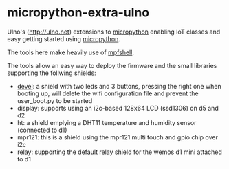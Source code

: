 # micropython-extra-ulno
Ulno's (http://ulno.net) extensions to [micropython](http://www.micropython.org/)
enabling IoT classes and easy getting started using [micropython](http://www.micropython.org/).

The tools here make heavily use of [mpfshell](https://github.com/wendlers/mpfshell).

The tools allow an easy way to deploy the firmware and the small libraries supporting
the follwing shields:
- [devel](shields/devel/Readme.md): a shield with two leds and 3 buttons, pressing the right one when booting up, will
  delete the wifi configuration file and prevent the user_boot.py to be started
- display: supports using an i2c-based 128x64 LCD (ssd1306) on d5 and d2
- ht: a shield emplying a DHT11 temperature and humidity sensor (connected to d1)
- mpr121: this is a shield using the mpr121 multi touch and gpio chip over i2c
- relay: supporting the default relay shield for the wemos d1 mini attached to d1
